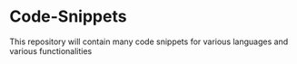 # Code-Snippets

This repository will contain many code snippets for various languages and various functionalities
